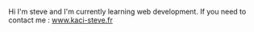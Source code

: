 Hi I'm steve and I'm currently learning web development.
If you need to contact me : www.kaci-steve.fr


<!---
steveKac01/steveKac01 is a ✨ special ✨ repository because its `README.md` (this file) appears on your GitHub profile.
You can click the Preview link to take a look at your changes.
--->
